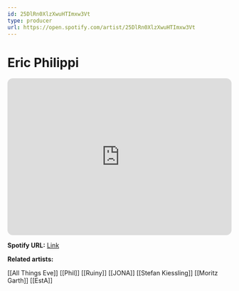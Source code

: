 ```yaml
---
id: 25DlRn0XlzXwuHTImxw3Vt
type: producer
url: https://open.spotify.com/artist/25DlRn0XlzXwuHTImxw3Vt
---
```

# Eric Philippi

<iframe style="border-radius:12px" src="https://open.spotify.com/embed/artist/25DlRn0XlzXwuHTImxw3Vt" width="100%" height="352" frameBorder="0" allowfullscreen="" allow="autoplay; clipboard-write; encrypted-media; fullscreen; picture-in-picture" loading="lazy"></iframe>

**Spotify URL:** [Link](https://open.spotify.com/artist/25DlRn0XlzXwuHTImxw3Vt)

**Related artists:**

[[All Things Eve]]
[[Phil]]
[[Ruiny]]
[[JONA]]
[[Stefan Kiessling]]
[[Moritz Garth]]
[[EstA]]
